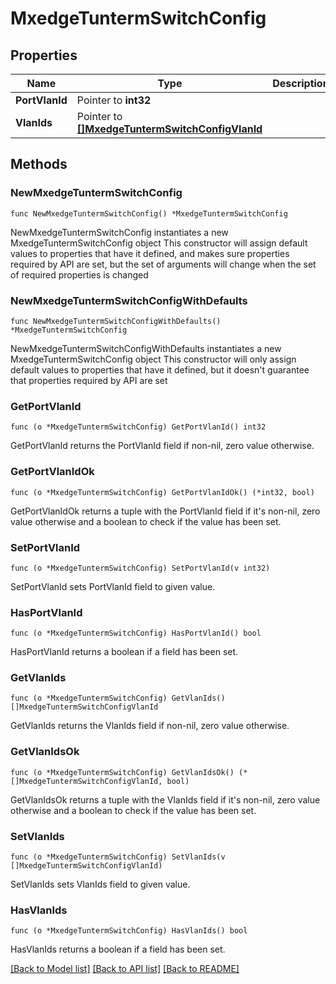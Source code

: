 # MxedgeTuntermSwitchConfig

## Properties

Name | Type | Description | Notes
------------ | ------------- | ------------- | -------------
**PortVlanId** | Pointer to **int32** |  | [optional] 
**VlanIds** | Pointer to [**[]MxedgeTuntermSwitchConfigVlanId**](MxedgeTuntermSwitchConfigVlanId.md) |  | [optional] 

## Methods

### NewMxedgeTuntermSwitchConfig

`func NewMxedgeTuntermSwitchConfig() *MxedgeTuntermSwitchConfig`

NewMxedgeTuntermSwitchConfig instantiates a new MxedgeTuntermSwitchConfig object
This constructor will assign default values to properties that have it defined,
and makes sure properties required by API are set, but the set of arguments
will change when the set of required properties is changed

### NewMxedgeTuntermSwitchConfigWithDefaults

`func NewMxedgeTuntermSwitchConfigWithDefaults() *MxedgeTuntermSwitchConfig`

NewMxedgeTuntermSwitchConfigWithDefaults instantiates a new MxedgeTuntermSwitchConfig object
This constructor will only assign default values to properties that have it defined,
but it doesn't guarantee that properties required by API are set

### GetPortVlanId

`func (o *MxedgeTuntermSwitchConfig) GetPortVlanId() int32`

GetPortVlanId returns the PortVlanId field if non-nil, zero value otherwise.

### GetPortVlanIdOk

`func (o *MxedgeTuntermSwitchConfig) GetPortVlanIdOk() (*int32, bool)`

GetPortVlanIdOk returns a tuple with the PortVlanId field if it's non-nil, zero value otherwise
and a boolean to check if the value has been set.

### SetPortVlanId

`func (o *MxedgeTuntermSwitchConfig) SetPortVlanId(v int32)`

SetPortVlanId sets PortVlanId field to given value.

### HasPortVlanId

`func (o *MxedgeTuntermSwitchConfig) HasPortVlanId() bool`

HasPortVlanId returns a boolean if a field has been set.

### GetVlanIds

`func (o *MxedgeTuntermSwitchConfig) GetVlanIds() []MxedgeTuntermSwitchConfigVlanId`

GetVlanIds returns the VlanIds field if non-nil, zero value otherwise.

### GetVlanIdsOk

`func (o *MxedgeTuntermSwitchConfig) GetVlanIdsOk() (*[]MxedgeTuntermSwitchConfigVlanId, bool)`

GetVlanIdsOk returns a tuple with the VlanIds field if it's non-nil, zero value otherwise
and a boolean to check if the value has been set.

### SetVlanIds

`func (o *MxedgeTuntermSwitchConfig) SetVlanIds(v []MxedgeTuntermSwitchConfigVlanId)`

SetVlanIds sets VlanIds field to given value.

### HasVlanIds

`func (o *MxedgeTuntermSwitchConfig) HasVlanIds() bool`

HasVlanIds returns a boolean if a field has been set.


[[Back to Model list]](../README.md#documentation-for-models) [[Back to API list]](../README.md#documentation-for-api-endpoints) [[Back to README]](../README.md)


